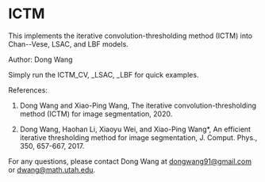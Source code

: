 # ICTM
This implements the iterative convolution-thresholding method (ICTM) into Chan--Vese, LSAC, and LBF models.

Author: Dong Wang 

Simply run the ICTM_CV, _LSAC, _LBF for quick examples. 

References: 

1. Dong Wang and Xiao-Ping Wang, The iterative convolution-thresholding method (ICTM) for image segmentation, 2020.

2. Dong Wang, Haohan Li, Xiaoyu Wei, and Xiao-Ping Wang*, An efficient iterative thresholding method for image segmentation, J. Comput. Phys., 350, 657-667, 2017.

For any questions, please contact Dong Wang at dongwang91@gmail.com or dwang@math.utah.edu.
